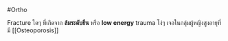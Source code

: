 #Ortho 

Fracture ใดๆ ที่เกิดจาก **ล้มระดับยืน** หรือ **low energy** trauma โง่ๆ เจอในกลุ่มผู้หญิงสูงอายุที่มี [[Osteoporosis]]

